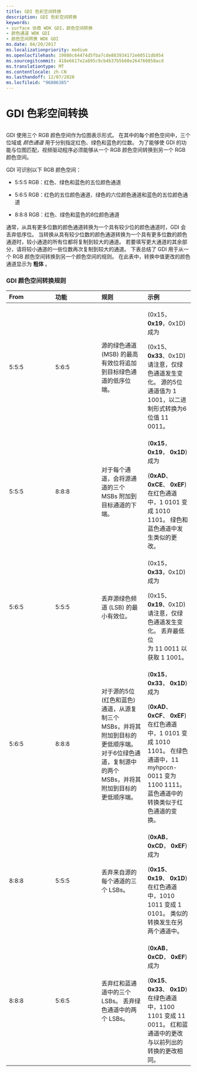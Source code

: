 ```yaml
---
title: GDI 色彩空间转换
description: GDI 色彩空间转换
keywords:
- surface 协商 WDK GDI，颜色空间转换
- 颜色通道 WDK GDI
- 颜色空间转换 WDK GDI
ms.date: 04/20/2017
ms.localizationpriority: medium
ms.openlocfilehash: 19080c64474d5fba7cde883934172e60511db954
ms.sourcegitcommit: 418e6617e2a695c9cb4b37b5b60e264760858acd
ms.translationtype: MT
ms.contentlocale: zh-CN
ms.lasthandoff: 12/07/2020
ms.locfileid: "96806385"
---
```

# <a name="gdi-color-space-conversions"></a>GDI 色彩空间转换


## <span id="ddk_gdi_color_space_conversions_gg"></span><span id="DDK_GDI_COLOR_SPACE_CONVERSIONS_GG"></span>


GDI 使用三个 RGB 颜色空间作为位图表示形式。 在其中的每个颜色空间中，三个位域或 *颜色通道* 用于分别指定红色、绿色和蓝色的位数。 为了能够使 GDI 的功能与位图匹配，视频驱动程序必须能够从一个 RGB 颜色空间转换到另一个 RGB 颜色空间。

GDI 可识别以下 RGB 颜色空间：

-   5:5:5 RGB：红色、绿色和蓝色的五位颜色通道

-   5:6:5 RGB：红色的五位颜色通道、绿色的六位颜色通道和蓝色的五位颜色通道

-   8:8:8 RGB：红色、绿色和蓝色的8位颜色通道

通常，从具有更多位数的颜色通道转换为一个具有较少位的颜色通道时，GDI 会丢弃低序位。 当转换从具有较少位数的颜色通道转换为一个具有更多位数的颜色通道时，较小通道的所有位都将复制到较大的通道。 若要填写更大通道的其余部分，请将较小通道的一些位数再次复制到较大的通道。 下表总结了 GDI 用于从一个 RGB 颜色空间转换到另一个颜色空间的规则。 在此表中，转换中值更改的颜色通道显示为 **粗体** 。

### <a name="span-idgdi_color_space_conversion_rulesspanspan-idgdi_color_space_conversion_rulesspanspan-idgdi_color_space_conversion_rulesspangdi-color-space-conversion-rules"></a><span id="GDI_Color_Space_Conversion_Rules"></span><span id="gdi_color_space_conversion_rules"></span><span id="GDI_COLOR_SPACE_CONVERSION_RULES"></span>GDI 颜色空间转换规则

<table>
<colgroup>
<col width="25%" />
<col width="25%" />
<col width="25%" />
<col width="25%" />
</colgroup>
<thead>
<tr class="header">
<th align="left">From</th>
<th align="left">功能</th>
<th align="left">规则</th>
<th align="left">示例</th>
</tr>
</thead>
<tbody>
<tr class="odd">
<td align="left"><p>5:5:5</p></td>
<td align="left"><p>5:6:5</p></td>
<td align="left"><p>源的绿色通道 (MSB) 的最高有效位将追加到目标绿色通道的低序位端。</p></td>
<td align="left"><p> (0x15， <strong>0x19</strong>，0x1D) 成为</p>
<div>
 
</div>
 (0x15、 <strong>0x33</strong>、0x1D) 
<div>
 
</div>
请注意，仅绿色通道发生变化。 源的5位通道值为 1 1001，以二进制形式转换为6位值 11 0011。</td>
</tr>
<tr class="even">
<td align="left"><p>5:5:5</p></td>
<td align="left"><p>8:8:8</p></td>
<td align="left"><p>对于每个通道，会将源通道的三个 MSBs 附加到目标通道的下端。</p></td>
<td align="left"><p> (<strong>0x15</strong>， <strong>0x19</strong>， <strong>0x1D</strong>) 成为</p>
<div>
 
</div>
 (<strong>0xAD</strong>、 <strong>0xCE</strong>、 <strong>0xEF</strong>) 
<div>
 
</div>
在红色通道中，1 0101 变成 1010 1101。 绿色和蓝色通道中发生类似的更改。</td>
</tr>
<tr class="odd">
<td align="left"><p>5:6:5</p></td>
<td align="left"><p>5:5:5</p></td>
<td align="left"><p>丢弃源绿色频道 (LSB) 的最小有效位。</p></td>
<td align="left"><p> (0x15， <strong>0x33</strong>，0x1D) 成为</p>
<div>
 
</div>
 (0x15、 <strong>0x19</strong>、0x1D) 
<div>
 
</div>
请注意，仅绿色通道发生变化。 丢弃最低位
<div>
 
</div>
为 11 0011 以获取 1 1001。</td>
</tr>
<tr class="even">
<td align="left"><p>5:6:5</p></td>
<td align="left"><p>8:8:8</p></td>
<td align="left"><p>对于源的5位 (红色和蓝色) 通道，从源复制三个 MSBs，并将其附加到目标的更低顺序端。 对于6位绿色通道，复制源中的两个 MSBs，并将其附加到目标的更低顺序端。</p></td>
<td align="left"><p> (<strong>0x15</strong>， <strong>0x33</strong>， <strong>0x1D</strong>) 成为</p>
<div>
 
</div>
 (<strong>0xAD</strong>、 <strong>0xCF</strong>、 <strong>0xEF</strong>) 
<div>
 
</div>
在红色通道中，1 0101 变成 1010 1101。 在绿色通道中，11 myhpccn-0011 变为
<div>
 
</div>
1100 1111。 蓝色通道中的转换类似于红色通道的变换。</td>
</tr>
<tr class="odd">
<td align="left"><p>8:8:8</p></td>
<td align="left"><p>5:5:5</p></td>
<td align="left"><p>丢弃来自源的每个通道的三个 LSBs。</p></td>
<td align="left"><p> (<strong>0xAB</strong>， <strong>0xCD</strong>， <strong>0xEF</strong>) 成为</p>
<div>
 
</div>
 (<strong>0x15</strong>、 <strong>0x19</strong>、 <strong>0x1D</strong>) 
<div>
 
</div>
在红色通道中，1010 1011 变成 1 0101。 类似的转换发生在另两个通道中。</td>
</tr>
<tr class="even">
<td align="left"><p>8:8:8</p></td>
<td align="left"><p>5:6:5</p></td>
<td align="left"><p>丢弃红和蓝通道中的三个 LSBs。 丢弃绿色通道中的两个 LSBs。</p></td>
<td align="left"><p> (<strong>0xAB</strong>， <strong>0xCD</strong>， <strong>0xEF</strong>) 成为</p>
<div>
 
</div>
 (<strong>0x15</strong>、 <strong>0x33</strong>、 <strong>0x1D</strong>) 
<div>
 
</div>
在绿色通道中，1100 1101 变成 11 0011。 红和蓝通道中的更改与以前列出的转换的更改相同。</td>
</tr>
</tbody>
</table>

 

 

 





